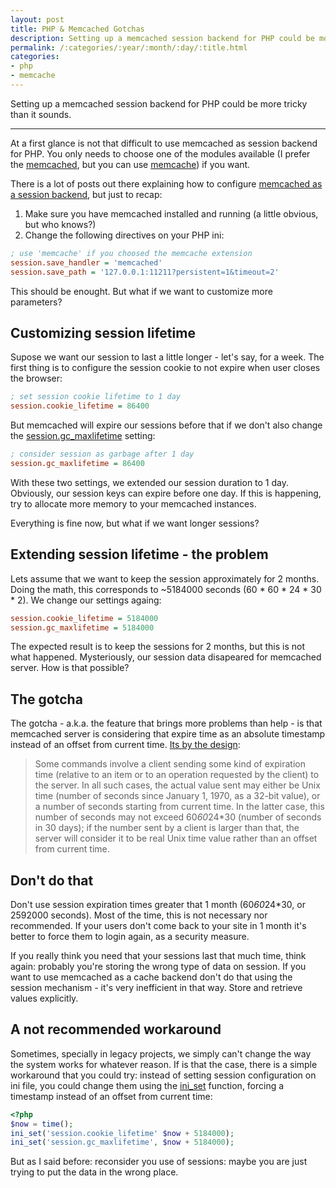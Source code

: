 ```yaml
---
layout: post
title: PHP & Memcached Gotchas
description: Setting up a memcached session backend for PHP could be more tricky than it sounds.
permalink: /:categories/:year/:month/:day/:title.html
categories:
- php
- memcache
---
```


Setting up a memcached session backend for PHP could be more tricky than
it sounds.

---

At a first glance is not that difficult to use memcached as session
backend for PHP. You only needs to choose one of the modules available
(I prefer the [memcached][memcached-ext], but you can use
[memcache][memcache-ext]) if you want.

There is a lot of posts out there explaining how to configure [memcached
as a session backend][search_memcached_php_session], but just to recap:

1. Make sure you have memcached installed and running (a little obvious,
   but who knows?)
2. Change the following directives on your PHP ini:

```ini
; use 'memcache' if you choosed the memcache extension
session.save_handler = 'memcached'
session.save_path = '127.0.0.1:11211?persistent=1&timeout=2'
```

This should be enought. But what if we want to customize more
parameters?

## Customizing session lifetime

Supose we want our session to last a little longer - let's say, for a
week. The first thing is to configure the session cookie to not expire
when user closes the browser:

```ini
; set session cookie lifetime to 1 day
session.cookie_lifetime = 86400
```

But memcached will expire our sessions before that if we don't also
change the [session.gc_maxlifetime][] setting:

```ini
; consider session as garbage after 1 day
session.gc_maxlifetime = 86400
```

With these two settings, we extended our session duration to 1 day.
Obviously, our session keys can expire before one day. If this is
happening, try to allocate more memory to your memcached instances.

Everything is fine now, but what if we want longer sessions?

## Extending session lifetime - the problem

Lets assume that we want to keep the session approximately for 2 months.
Doing the math, this corresponds to ~5184000 seconds (60 * 60 * 24 *
30 * 2). We change our settings againg:

```ini
session.cookie_lifetime = 5184000
session.gc_maxlifetime = 5184000
```

The expected result is to keep the sessions for 2 months, but this is
not what happened. Mysteriously, our session data disapeared for
memcached server. How is that possible?

## The gotcha

The gotcha - a.k.a. the feature that brings more problems than help - is
that memcached server is considering that expire time as an absolute
timestamp instead of an offset from current time.
[Its by the design][memcached-protocol-79]:

> Some commands involve a client sending some kind of expiration time
> (relative to an item or to an operation requested by the client) to
> the server. In all such cases, the actual value sent may either be
> Unix time (number of seconds since January 1, 1970, as a 32-bit
> value), or a number of seconds starting from current time. In the
> latter case, this number of seconds may not exceed 60*60*24*30 (number
> of seconds in 30 days); if the number sent by a client is larger than
> that, the server will consider it to be real Unix time value rather
> than an offset from current time.

## Don't do that

Don't use session expiration times greater that 1 month (60*60*24*30,
or 2592000 seconds). Most of the time, this is not necessary nor
recommended. If your users don't come back to your site in 1 month it's
better to force them to login again, as a security measure.

If you really think you need that your sessions last that much time,
think again: probably you're storing the wrong type of data on session.
If you want to use memcached as a cache backend don't do that using the
session mechanism - it's very inefficient in that way. Store and
retrieve values explicitly.

## A not recommended workaround

Sometimes, specially in legacy projects, we simply can't change the way
the system works for whatever reason. If is that the case, there is a
simple workaround that you could try: instead of setting session
configuration on ini file, you could change them using the [ini_set][]
function, forcing a timestamp instead of an offset from current time:

```php
<?php
$now = time();
ini_set('session.cookie_lifetime' $now + 5184000);
ini_set('session.gc_maxlifetime', $now + 5184000);
```

But as I said before: reconsider you use of sessions: maybe you are just
trying to put the data in the wrong place.


[memcached-ext]: http://php.net/memcached "Memcached PHP extension"
[memcache-ext]: http://php.net/memcache "Memcache PHP extension"
[search_memcached_php_session]: https://duckduckgo.com/?q=php+session+memcache+tutorial
[session.gc_maxlifetime]: http://php.net/manual/en/session.configuration.php#ini.session.gc-maxlifetime
[memcached-protocol-79]: https://github.com/memcached/memcached/blob/e31a591210311d0658a90a86f71563fa6d7b095c/doc/protocol.txt#L79
[ini_set]: http://php.net/ini_set
